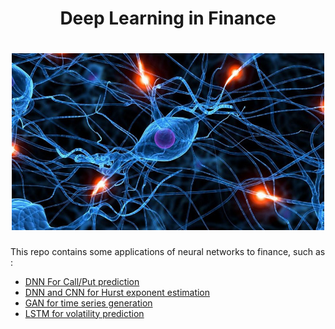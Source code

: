 <h1 align='center'> Deep Learning in Finance </h1>

<h1 align='center'><img src="img/opening.jpeg" width="500"> </h1>

This repo contains some applications of neural networks to finance, such as :
- [DNN For Call/Put prediction](https://github.com/Gruz77/Deep-Learning-in-Finance/tree/main/Call_Put_Prediction)
- [DNN and CNN for Hurst exponent estimation](https://github.com/Gruz77/Deep-Learning-in-Finance/tree/main/Hurst_Exponent)
- [GAN for time series generation](https://github.com/Gruz77/Deep-Learning-in-Finance/tree/main/GAN)
- [LSTM for volatility prediction](https://github.com/Gruz77/Deep-Learning-in-Finance/tree/main/Volatility_Prediction)
